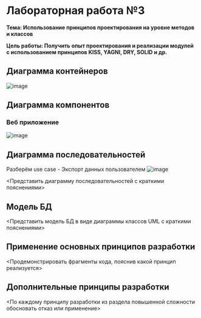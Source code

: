 # Лабораторная работа №3
**Тема: Использование принципов проектирования на уровне методов и классов**

**Цель работы: Получить опыт проектирования и реализации модулей с использованием принципов KISS, YAGNI, DRY, SOLID и др.**
## Диаграмма контейнеров
![image](https://github.com/user-attachments/assets/8545586e-4553-46ff-9b84-c3fd1e950efc)
## Диаграмма компонентов
### Веб приложение
![image](https://github.com/user-attachments/assets/d2d5f1db-1a34-4e47-ad6d-275abdc638cd)

## Диаграмма последовательностей
Разберём use case - Экспорт данных пользователем
![image](https://github.com/user-attachments/assets/835a4975-738a-4171-b8e9-fc05f65cbd22)

<Представить диаграмму последовательностей с краткими пояснениями>
## Модель БД
<Представить модель БД в виде диаграммы классов UML с краткими пояснениями>
## Применение основных принципов разработки
<Продемонстрировать фрагменты кода, пояснив какой принцип реализуется>
## Дополнительные принципы разработки
<По каждому принципу разработки из раздела повышенной сложности обосновать отказ или применение>
